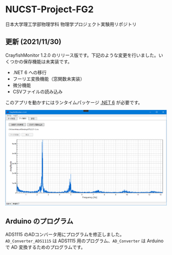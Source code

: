 # NUCST-Project-FG2
日本大学理工学部物理学科 物理学プロジェクト実験用リポジトリ
## 更新 (2021/11/30)

CrayfishMonitor 1.2.0 のリリース版です。下記のような変更を行いました。いくつかの保存機能は未実装です。 

 - .NET 6 への移行
 - フーリエ変換機能（窓関数未実装）
 - 微分機能
 - CSVファイルの読み込み

このアプリを動かすにはランタイムパッケージ [.NET 6](https://dotnet.microsoft.com/download/dotnet/6.0) が必要です。

![](Images/20211130/fig01.png)

## Arduino のプログラム
ADS1115 のADコンバータ用にプログラムを修正しました。</br>
`AD_Converter_ADS1115` は ADS1115 用のプログラム、`AD_Converter` は Arduino で AD 変換するためのプログラムです。
